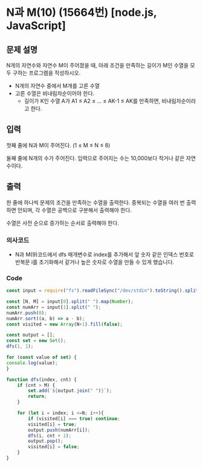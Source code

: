 # N과 M(10) (15664번) [node.js, JavaScript] 

## 문제 설명
N개의 자연수와 자연수 M이 주어졌을 때, 아래 조건을 만족하는 길이가 M인 수열을 모두 구하는 프로그램을 작성하시오.

- N개의 자연수 중에서 M개를 고른 수열
- 고른 수열은 비내림차순이어야 한다.
  - 길이가 K인 수열 A가 A1 ≤ A2 ≤ ... ≤ AK-1 ≤ AK를 만족하면, 비내림차순이라고 한다.

## 입력
첫째 줄에 N과 M이 주어진다. (1 ≤ M ≤ N ≤ 8)

둘째 줄에 N개의 수가 주어진다. 입력으로 주어지는 수는 10,000보다 작거나 같은 자연수이다.

## 출력
한 줄에 하나씩 문제의 조건을 만족하는 수열을 출력한다. 중복되는 수열을 여러 번 출력하면 안되며, 각 수열은 공백으로 구분해서 출력해야 한다.

수열은 사전 순으로 증가하는 순서로 출력해야 한다.

### 의사코드 
- N과 M(9)코드에서 dfs 매개변수로 index를 추가해서 앞 숫자 같은 인덱스 번호로 반복문 i를 초기화해서 같거나 높은 숫자로 수열을 만들 수 있게 했습니다.

### Code 

```js
const input = require("fs").readFileSync("/dev/stdin").toString().split("\n"); 

const [N, M] = input[0].split(" ").map(Number);
const numArr = input[1].split(" ");
numArr.push(0);
numArr.sort((a, b) => a - b);
const visited = new Array(N+1).fill(false);

const output = [];
const set = new Set();
dfs(1, 1);

for (const value of set) {
console.log(value);
}

function dfs(index, cnt) {
    if (cnt > M) {
        set.add(`${output.join(" ")}`);
        return;
    }

    for (let i = index; i <=N; i++){
        if (visited[i] === true) continue;
        visited[i] = true;
        output.push(numArr[i]);
        dfs(i, cnt + 1);
        output.pop();
        visited[i] = false;
    }
}
```